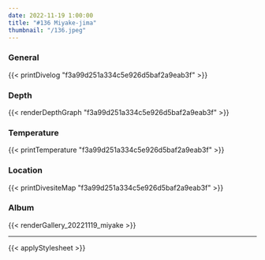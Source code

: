 ```yaml
---
date: 2022-11-19 1:00:00
title: "#136 Miyake-jima"
thumbnail: "/136.jpeg"
---
```


### General

{{< printDivelog "f3a99d251a334c5e926d5baf2a9eab3f" >}}

### Depth

{{< renderDepthGraph "f3a99d251a334c5e926d5baf2a9eab3f" >}}

### Temperature

{{< printTemperature "f3a99d251a334c5e926d5baf2a9eab3f" >}}

### Location

{{< printDivesiteMap "f3a99d251a334c5e926d5baf2a9eab3f" >}}

### Album

{{< renderGallery_20221119_miyake >}}

---

{{< applyStylesheet >}}
